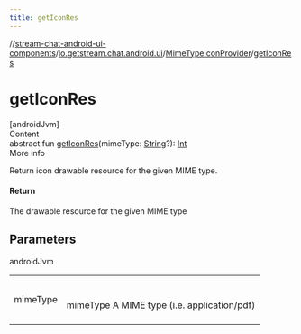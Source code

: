 ```yaml
---
title: getIconRes
---
```

//[stream-chat-android-ui-components](../../../index.md)/[io.getstream.chat.android.ui](../index.md)/[MimeTypeIconProvider](index.md)/[getIconRes](getIconRes.md)



# getIconRes  
[androidJvm]  
Content  
abstract fun [getIconRes](getIconRes.md)(mimeType: [String](https://kotlinlang.org/api/latest/jvm/stdlib/kotlin/-string/index.html)?): [Int](https://kotlinlang.org/api/latest/jvm/stdlib/kotlin/-int/index.html)  
More info  


Return icon drawable resource for the given MIME type.



#### Return  


The drawable resource for the given MIME type



## Parameters  
  
androidJvm  
  
| | |
|---|---|
| <a name="io.getstream.chat.android.ui/MimeTypeIconProvider/getIconRes/#kotlin.String?/PointingToDeclaration/"></a>mimeType| <a name="io.getstream.chat.android.ui/MimeTypeIconProvider/getIconRes/#kotlin.String?/PointingToDeclaration/"></a><br/><br/>mimeType A MIME type (i.e. application/pdf)<br/><br/>|
  
  



